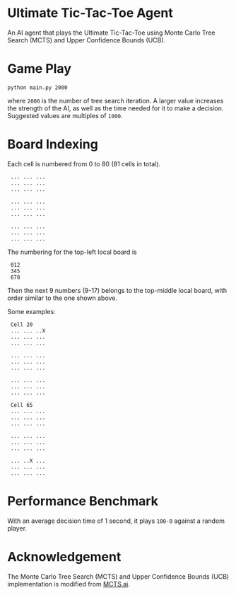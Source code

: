 # Ultimate Tic-Tac-Toe Agent
An AI agent that plays the Ultimate Tic-Tac-Toe using Monte Carlo Tree Search (MCTS) and Upper Confidence Bounds (UCB).

# Game Play

```
python main.py 2000
```

where `2000` is the number of tree search iteration. A larger value increases the strength of the AI, as well as the time needed for it to make a decision. Suggested values are multiples of `1000`.

# Board Indexing

Each cell is numbered from 0 to 80 (81 cells in total).

```
 ... ... ...
 ... ... ...
 ... ... ...

 ... ... ...
 ... ... ...
 ... ... ...

 ... ... ...
 ... ... ...
 ... ... ...
```

The numbering for the top-left local board is

```
 012
 345
 678
```

Then the next 9 numbers (9-17) belongs to the top-middle local board, with order similar to the one shown above.

Some examples:

```
 Cell 20
 ... ... ..X
 ... ... ...
 ... ... ...

 ... ... ...
 ... ... ...
 ... ... ...

 ... ... ...
 ... ... ...
 ... ... ...
```

```
 Cell 65
 ... ... ...
 ... ... ...
 ... ... ...

 ... ... ...
 ... ... ...
 ... ... ...

 ... ..X ...
 ... ... ...
 ... ... ...
```

# Performance Benchmark

With an average decision time of 1 second, it plays `100-0` against a random player.

# Acknowledgement

The Monte Carlo Tree Search (MCTS) and Upper Confidence Bounds (UCB) implementation is modified from [MCTS.ai](http://mcts.ai/code/python.html).
